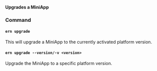 **Upgrades a MiniApp**

### Command

#### `ern upgrade`

This will upgrade a MiniApp to the currently activated platform version.  

#### `ern upgrade --version/-v <version>`  

Upgrade the MiniApp to a specific platform version.